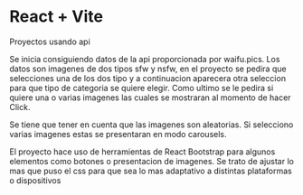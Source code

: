 # React + Vite

Proyectos usando api

Se inicia consiguiendo datos de la api proporcionada por waifu.pics. Los datos son imagenes de dos tipos sfw y nsfw, en el proyecto se pedira que selecciones una de los dos tipo y a continuacion aparecera otra seleccion para que tipo de categoria se quiere elegir. Como ultimo se le pedira si quiere una o varias imagenes las cuales se mostraran al momento de hacer Click.

Se tiene que tener en cuenta que las imagenes son aleatorias. Si selecciono varias imagenes estas se presentaran en modo carousels.

El proyecto hace uso de herramientas de React Bootstrap para algunos elementos como botones o presentacion de imagenes. Se trato de ajustar lo mas que puso el css para que sea lo mas adaptativo a distintas plataformas o dispositivos

